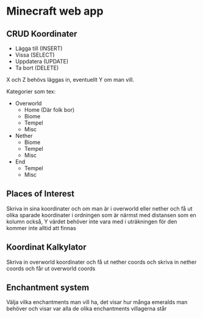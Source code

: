 # Minecraft web app

## CRUD Koordinater

* Lägga till    (INSERT)
* Vissa         (SELECT)
* Uppdatera     (UPDATE)
* Ta bort       (DELETE)

X och Z behövs läggas in, eventuellt Y om man vill.

Kategorier som tex:

* Overworld
  * Home (Där folk bor)
  * Biome
  * Tempel
  * Misc
* Nether
  * Biome
  * Tempel
  * Misc
* End
  * Tempel
  * Misc

## Places of Interest

Skriva in sina koordinater och om man är i overworld eller nether
och få ut olika sparade koordinater
i ordningen som är närmst med distansen som en kolumn också,
Y värdet behöver inte vara med i uträkningen för den kommer inte alltid att finnas

## Koordinat Kalkylator

Skriva in overworld koordinater och få ut nether coords
och skriva in nether coords och får ut overworld coords

## Enchantment system

Välja vilka enchantments man vill ha, det visar hur många emeralds man behöver
och visar var alla de olika enchantments villagerna står

